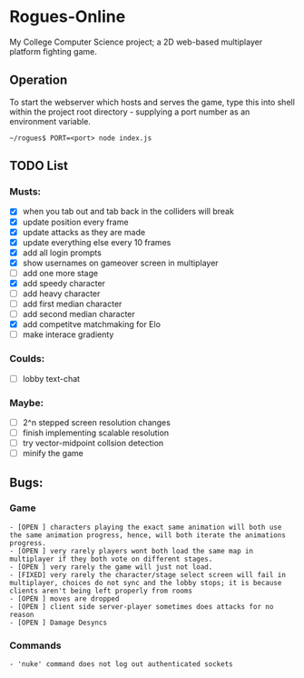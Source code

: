 # **Rogues-Online**
My College Computer Science project; a 2D web-based multiplayer platform fighting game.

## Operation
To start the webserver which hosts and serves the game, type this into shell within the project root directory - supplying a port number as an environment variable.
```console
~/rogues$ PORT=<port> node index.js
```

## TODO List
### Musts:
   - [x] when you tab out and tab back in the colliders will break
   - [x] update position every frame
   - [x] update attacks as they are made
   - [x] update everything else every 10 frames
   - [x] add all login prompts
   - [x] show usernames on gameover screen in multiplayer
   - [ ] add one more stage
   - [x] add speedy character
   - [ ] add heavy character
   - [ ] add first median character
   - [ ] add second median character
   - [x] add competitve matchmaking for Elo
   - [ ] make interace gradienty
### Coulds:
   - [ ] lobby text-chat
### Maybe:
   - [ ] 2^n stepped screen resolution changes
   - [ ] finish implementing scalable resolution
   - [ ] try vector-midpoint collsion detection
   - [ ] minify the game

## Bugs:
  ### Game
    - [OPEN ] characters playing the exact same animation will both use the same animation progress, hence, will both iterate the animations progress.
    - [OPEN ] very rarely players wont both load the same map in multiplayer if they both vote on different stages.
    - [OPEN ] very rarely the game will just not load.
    - [FIXED] very rarely the character/stage select screen will fail in multiplayer, choices do not sync and the lobby stops; it is because clients aren't being left properly from rooms
    - [OPEN ] moves are dropped
    - [OPEN ] client side server-player sometimes does attacks for no reason
    - [OPEN ] Damage Desyncs

  ### Commands
    - 'nuke' command does not log out authenticated sockets
